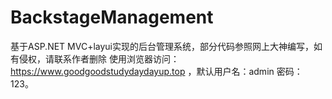 # BackstageManagement
基于ASP.NET MVC+layui实现的后台管理系统，部分代码参照网上大神编写，如有侵权，请联系作者删除
使用浏览器访问：https://www.goodgoodstudydaydayup.top ，默认用户名：admin 密码：123。
